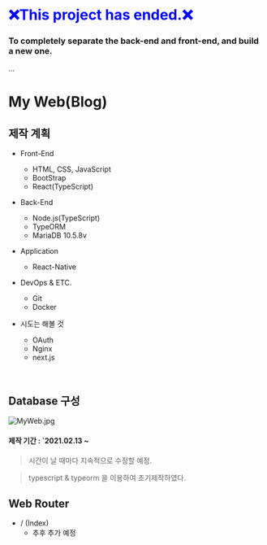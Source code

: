 <h1 style="color:blue">❌This project has ended.❌</h1>
<h3>To completely separate the back-end and front-end, and build a new one.</h3>


...


My Web(Blog)
=================
## 제작 계획
<p>
    <ul>
        <li>Front-End</li>
        <ul>
            <li>HTML, CSS, JavaScript</li>
            <li>BootStrap</li>
            <li>React(TypeScript)</li>
        </ul>
    </ul>
    <ul>
        <li>Back-End</li>
        <ul>
            <li>Node.js(TypeScript)</li>
            <li>TypeORM</li>
            <li>MariaDB 10.5.8v</li>
        </ul>
    </ul>
    <ul>
        <li>Application</li>
        <ul>
            <li>React-Native</li>
        </ul>
    </ul>
    <ul>
        <li>DevOps & ETC.</li>
        <ul>
            <li>Git</li>
            <li>Docker</li>
        </ul>
    </ul>
    <ul>
        <li>시도는 해볼 것</li>
        <ul>
            <li>OAuth</li>
            <li>Nginx</li>
            <li>next.js</li>
        </ul>
    </ul>
</p>
<br>

## Database 구성
![MyWeb.jpg](./github/MyWeb.jpg)

#### 제작 기간 : `2021.02.13 ~
> 시간이 날 때마다 지속적으로 수정할 예정.

> typescript & typeorm 을 이용하여 초기제작하였다.<br>


## Web Router
- / (Index)
    - 추후 추가 예정
